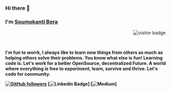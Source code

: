 ### Hi there 👋
### I'm [Soumokanti Bera](https://www.github.com/Soumokanti123) 
<p align="right"><img src="https://visitor-badge.laobi.icu/badge?page_id=Soumokanti123" alt="visitor badge"/></p>
 <br><strong> 
 
I'm fun to worrk, I always like to learn new things from others as much as helping others solve their problems. You know what else is fun! Learning code is. Let's work for a better OpenSource, decentralized Future. A world where everything is free to experiment, learn, survive and thrive. Let's code for community. <strong></br>
 
[![GitHub followers](https://img.shields.io/github/followers/Soumokanti123?style=social)](https://www.github.com/Soumokanti123)
[![Linkedin Badge](https://img.shields.io/badge/-SoumokantiB-blue?style=flat-square&logo=Linkedin&logoColor=white&link=https://https://www.linkedin.com/in/soumokanti-bera-3882611a1//)]
[![Medium](https://img.shields.io/badge/-Soumokanti-pink?style=flat-square&logo=Linkedin&logoColor=white&link=https://https://www.instagram.com/soumo_bera/)]
